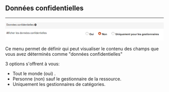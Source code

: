 ## Données confidentielles
---
![](images/clacoform-fig13.png)

Ce menu permet de définir qui peut visualiser le contenu des champs que vous avez déterminés comme "données confidentielles"

3 options s'offrent à vous:

* Tout le monde (oui) .
* Personne (non) sauf le gestionnaire de la ressource.
* Uniquement les gestionnaires de catégories.